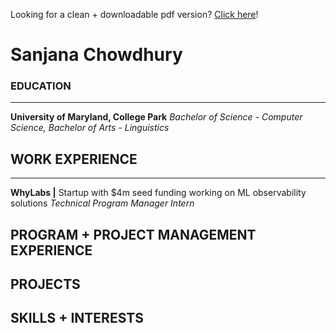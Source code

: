 Looking for a clean + downloadable pdf version? [Click here](https://sanjananana.github.io/pages/resume/)!

# Sanjana Chowdhury

### EDUCATION
---------------------------------------------------
**University of Maryland, College Park**
*Bachelor of Science - Computer Science, Bachelor of Arts - Linguistics*
## WORK EXPERIENCE
---------------------------------------------------
**WhyLabs |** Startup with $4m seed funding working on ML observability solutions
*Technical Program Manager Intern*
## PROGRAM + PROJECT MANAGEMENT EXPERIENCE 
## PROJECTS
## SKILLS + INTERESTS
